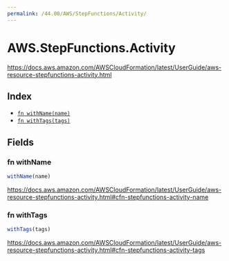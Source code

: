 ```yaml
---
permalink: /44.00/AWS/StepFunctions/Activity/
---
```


# AWS.StepFunctions.Activity

https://docs.aws.amazon.com/AWSCloudFormation/latest/UserGuide/aws-resource-stepfunctions-activity.html

## Index

* [`fn withName(name)`](#fn-withname)
* [`fn withTags(tags)`](#fn-withtags)

## Fields

### fn withName

```ts
withName(name)
```

https://docs.aws.amazon.com/AWSCloudFormation/latest/UserGuide/aws-resource-stepfunctions-activity.html#cfn-stepfunctions-activity-name

### fn withTags

```ts
withTags(tags)
```

https://docs.aws.amazon.com/AWSCloudFormation/latest/UserGuide/aws-resource-stepfunctions-activity.html#cfn-stepfunctions-activity-tags